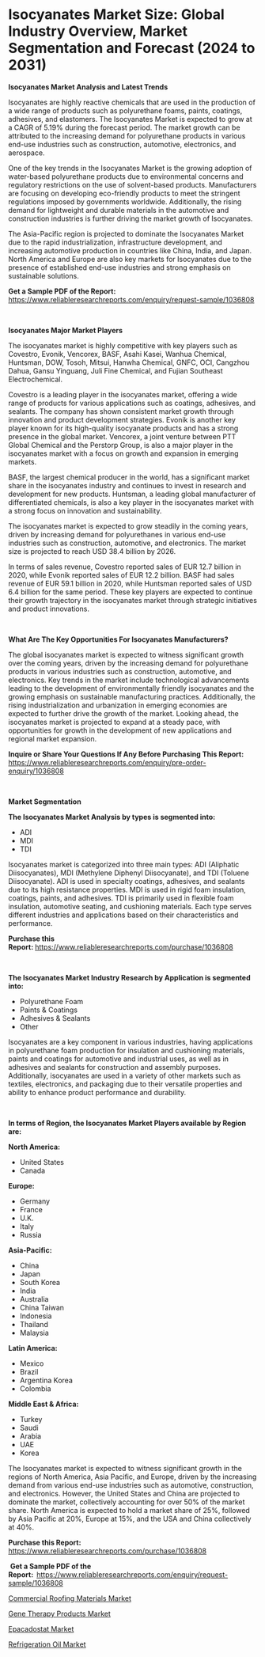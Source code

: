 <p><h1>Isocyanates Market Size: Global Industry Overview, Market Segmentation and Forecast (2024 to 2031)</h1></p><p><strong>Isocyanates Market Analysis and Latest Trends</strong></p>
<p><p>Isocyanates are highly reactive chemicals that are used in the production of a wide range of products such as polyurethane foams, paints, coatings, adhesives, and elastomers. The Isocyanates Market is expected to grow at a CAGR of 5.19% during the forecast period. The market growth can be attributed to the increasing demand for polyurethane products in various end-use industries such as construction, automotive, electronics, and aerospace.</p><p>One of the key trends in the Isocyanates Market is the growing adoption of water-based polyurethane products due to environmental concerns and regulatory restrictions on the use of solvent-based products. Manufacturers are focusing on developing eco-friendly products to meet the stringent regulations imposed by governments worldwide. Additionally, the rising demand for lightweight and durable materials in the automotive and construction industries is further driving the market growth of Isocyanates.</p><p>The Asia-Pacific region is projected to dominate the Isocyanates Market due to the rapid industrialization, infrastructure development, and increasing automotive production in countries like China, India, and Japan. North America and Europe are also key markets for Isocyanates due to the presence of established end-use industries and strong emphasis on sustainable solutions.</p></p>
<p><strong>Get a Sample PDF of the Report:&nbsp;</strong> <a href="https://www.reliableresearchreports.com/enquiry/request-sample/1036808">https://www.reliableresearchreports.com/enquiry/request-sample/1036808</a></p>
<p>&nbsp;</p>
<p><strong>Isocyanates Major Market Players</strong></p>
<p><p>The isocyanates market is highly competitive with key players such as Covestro, Evonik, Vencorex, BASF, Asahi Kasei, Wanhua Chemical, Huntsman, DOW, Tosoh, Mitsui, Hanwha Chemical, GNFC, OCI, Cangzhou Dahua, Gansu Yinguang, Juli Fine Chemical, and Fujian Southeast Electrochemical. </p><p>Covestro is a leading player in the isocyanates market, offering a wide range of products for various applications such as coatings, adhesives, and sealants. The company has shown consistent market growth through innovation and product development strategies. Evonik is another key player known for its high-quality isocyanate products and has a strong presence in the global market. Vencorex, a joint venture between PTT Global Chemical and the Perstorp Group, is also a major player in the isocyanates market with a focus on growth and expansion in emerging markets.</p><p>BASF, the largest chemical producer in the world, has a significant market share in the isocyanates industry and continues to invest in research and development for new products. Huntsman, a leading global manufacturer of differentiated chemicals, is also a key player in the isocyanates market with a strong focus on innovation and sustainability.</p><p>The isocyanates market is expected to grow steadily in the coming years, driven by increasing demand for polyurethanes in various end-use industries such as construction, automotive, and electronics. The market size is projected to reach USD 38.4 billion by 2026.</p><p>In terms of sales revenue, Covestro reported sales of EUR 12.7 billion in 2020, while Evonik reported sales of EUR 12.2 billion. BASF had sales revenue of EUR 59.1 billion in 2020, while Huntsman reported sales of USD 6.4 billion for the same period. These key players are expected to continue their growth trajectory in the isocyanates market through strategic initiatives and product innovations.</p></p>
<p>&nbsp;</p>
<p><strong>What Are The Key Opportunities For Isocyanates Manufacturers?</strong></p>
<p><p>The global isocyanates market is expected to witness significant growth over the coming years, driven by the increasing demand for polyurethane products in various industries such as construction, automotive, and electronics. Key trends in the market include technological advancements leading to the development of environmentally friendly isocyanates and the growing emphasis on sustainable manufacturing practices. Additionally, the rising industrialization and urbanization in emerging economies are expected to further drive the growth of the market. Looking ahead, the isocyanates market is projected to expand at a steady pace, with opportunities for growth in the development of new applications and regional market expansion.</p></p>
<p><strong>Inquire or Share Your Questions If Any Before Purchasing This Report:</strong> <a href="https://www.reliableresearchreports.com/enquiry/pre-order-enquiry/1036808">https://www.reliableresearchreports.com/enquiry/pre-order-enquiry/1036808</a></p>
<p>&nbsp;</p>
<p><strong>Market Segmentation</strong></p>
<p><strong>The Isocyanates Market Analysis by types is segmented into:</strong></p>
<p><ul><li>ADI</li><li>MDI</li><li>TDI</li></ul></p>
<p><p>Isocyanates market is categorized into three main types: ADI (Aliphatic Diisocyanates), MDI (Methylene Diphenyl Diisocyanate), and TDI (Toluene Diisocyanate). ADI is used in specialty coatings, adhesives, and sealants due to its high resistance properties. MDI is used in rigid foam insulation, coatings, paints, and adhesives. TDI is primarily used in flexible foam insulation, automotive seating, and cushioning materials. Each type serves different industries and applications based on their characteristics and performance.</p></p>
<p><strong>Purchase this Report:&nbsp;</strong><a href="https://www.reliableresearchreports.com/purchase/1036808">https://www.reliableresearchreports.com/purchase/1036808</a></p>
<p>&nbsp;</p>
<p><strong>The Isocyanates Market Industry Research by Application is segmented into:</strong></p>
<p><ul><li>Polyurethane Foam</li><li>Paints & Coatings</li><li>Adhesives & Sealants</li><li>Other</li></ul></p>
<p><p>Isocyanates are a key component in various industries, having applications in polyurethane foam production for insulation and cushioning materials, paints and coatings for automotive and industrial uses, as well as in adhesives and sealants for construction and assembly purposes. Additionally, isocyanates are used in a variety of other markets such as textiles, electronics, and packaging due to their versatile properties and ability to enhance product performance and durability.</p></p>
<p>&nbsp;</p>
<p><strong>In terms of Region, the Isocyanates Market Players available by Region are:</strong></p>
<p>
    <p> <strong> North America: </strong>
        <ul>
            <li>United States</li>
            <li>Canada</li>
        </ul>
        </p> 
    <p> <strong> Europe: </strong>
        <ul>
            <li>Germany</li>
            <li>France</li>
            <li>U.K.</li>
            <li>Italy</li>
            <li>Russia</li>
        </ul>
        </p> 
    <p> <strong> Asia-Pacific: </strong>
        <ul>
            <li>China</li>
            <li>Japan</li>
            <li>South Korea</li>
            <li>India</li>
            <li>Australia</li>
            <li>China Taiwan</li>
            <li>Indonesia</li>
            <li>Thailand</li>
            <li>Malaysia</li>
        </ul>
        </p> 
    <p> <strong> Latin America: </strong>
        <ul>
            <li>Mexico</li>
            <li>Brazil</li>
            <li>Argentina Korea</li>
            <li>Colombia</li>
        </ul>
        </p> 
    <p> <strong> Middle East & Africa: </strong>
        <ul>
            <li>Turkey</li>
            <li>Saudi</li>
            <li>Arabia</li>
            <li>UAE</li>
            <li>Korea</li>
        </ul>
    </p>
    </p>
<p><p>The Isocyanates market is expected to witness significant growth in the regions of North America, Asia Pacific, and Europe, driven by the increasing demand from various end-use industries such as automotive, construction, and electronics. However, the United States and China are projected to dominate the market, collectively accounting for over 50% of the market share. North America is expected to hold a market share of 25%, followed by Asia Pacific at 20%, Europe at 15%, and the USA and China collectively at 40%.</p></p>
<p><strong>Purchase this Report: </strong><a href="https://www.reliableresearchreports.com/purchase/1036808">https://www.reliableresearchreports.com/purchase/1036808</a></p>
<p>&nbsp;<strong>Get a Sample PDF of the Report:&nbsp;&nbsp;</strong><a href="https://www.reliableresearchreports.com/enquiry/request-sample/1036808">https://www.reliableresearchreports.com/enquiry/request-sample/1036808</a></p>
<p><strong></strong></p>
<p><p><a href="https://github.com/jaidynmorantestelletmjzya/Market-Research-Report-List-1/blob/main/commercial-roofing-materials-market.md">Commercial Roofing Materials Market</a></p><p><a href="https://view.publitas.com/reportprime-1/gene-therapy-products-market-challenges-opportunities-and-growth-drivers-and-major-market-players-forecasted-for-period-from-2023-2030/">Gene Therapy Products Market</a></p><p><a href="https://faithful-glue-af3.notion.site/Epacadostat-Market-Size-Market-Share-and-Global-Market-Analysis-Report-2024-2031-6ce67f689f74454c9779a6a84ec7f13c">Epacadostat Market</a></p><p><a href="https://github.com/juniordelafrance/Market-Research-Report-List-2/blob/main/refrigeration-oil-market.md">Refrigeration Oil Market</a></p></p>